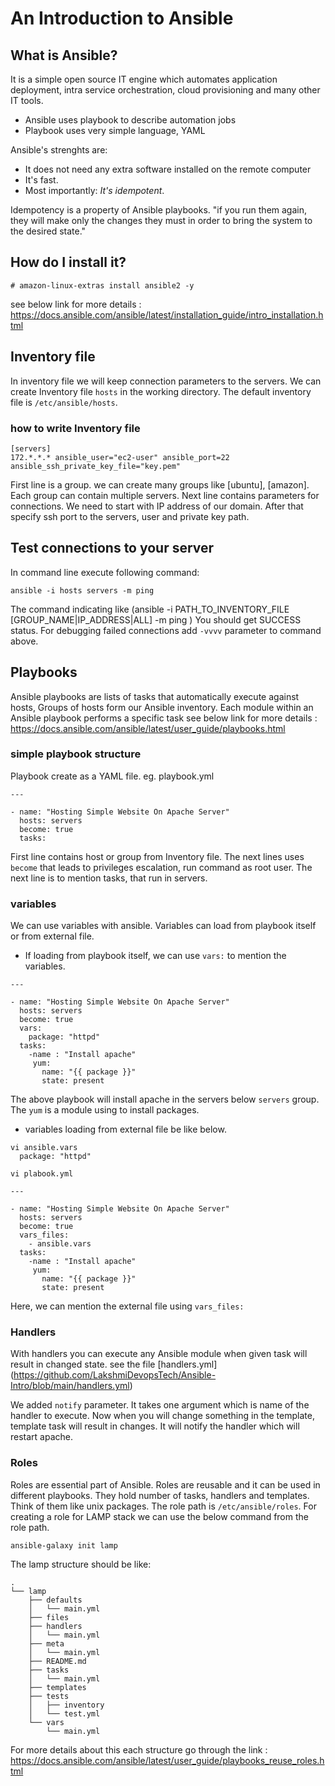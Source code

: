 # An Introduction to Ansible
## What is Ansible?
It is a simple open source IT engine which automates application deployment, intra service orchestration, cloud provisioning and many other IT tools.
- Ansible uses playbook to describe automation jobs
- Playbook uses very simple language, YAML

Ansible's strenghts are:
- It does not need any extra software installed on the remote computer
- It's fast.
- Most importantly: *It's idempotent*.

Idempotency is a property of Ansible playbooks.  "if
you run them again, they will make only the changes they must in order
to bring the system to the desired state."

## How do I install it?
```
# amazon-linux-extras install ansible2 -y
```
see below link for more details : https://docs.ansible.com/ansible/latest/installation_guide/intro_installation.html

## Inventory file

In inventory file we will keep connection parameters to the servers. We can create Inventory file `hosts` in the working directory. The default inventory file is `/etc/ansible/hosts`.
### how to write Inventory file
```
[servers]
172.*.*.* ansible_user="ec2-user" ansible_port=22 ansible_ssh_private_key_file="key.pem"
```
First line is a group. we can create many groups like [ubuntu], [amazon]. Each group can contain multiple servers. 
Next line contains parameters for connections. We need to start with IP address of our domain. After that specify ssh port to the servers, user and private key path.

## Test connections to your server
In command line execute following command:
```
ansible -i hosts servers -m ping
```
The command indicating like (ansible -i PATH_TO_INVENTORY_FILE [GROUP_NAME|IP_ADDRESS|ALL] -m ping )
You should get SUCCESS status. For debugging failed connections add `-vvvv` parameter to command above.
## Playbooks
Ansible playbooks are lists of tasks that automatically execute against hosts, Groups of hosts form our Ansible inventory. Each module within an Ansible playbook performs a specific task
see below link for more details : https://docs.ansible.com/ansible/latest/user_guide/playbooks.html
### simple playbook structure
Playbook create as a YAML file. eg. playbook.yml
```
---

- name: "Hosting Simple Website On Apache Server"
  hosts: servers
  become: true
  tasks:
```
First line contains host or group from Inventory file. The next lines uses `become` that leads to privileges escalation, run command as root user. The next line is to mention tasks, that run in servers.
### variables
We can use variables with ansible. Variables can load from playbook itself or from external file.
 - If loading from playbook itself, we can use `vars:` to mention the variables.
```
---

- name: "Hosting Simple Website On Apache Server"
  hosts: servers
  become: true
  vars:
    package: "httpd"
  tasks:
    -name : "Install apache"
     yum:
       name: "{{ package }}"
       state: present
```
 The above playbook will install apache in the servers below `servers` group. The `yum` is a module using to install packages.

- variables loading from external file be like below.
```
vi ansible.vars
  package: "httpd"
  
vi plabook.yml

---

- name: "Hosting Simple Website On Apache Server"
  hosts: servers
  become: true
  vars_files:
    - ansible.vars
  tasks:
    -name : "Install apache"
     yum:
       name: "{{ package }}"
       state: present
```
Here, we can mention the external file using `vars_files:`
### Handlers
With handlers you can execute any Ansible module when given task will result in changed state. 
see the file [handlers.yml] (https://github.com/LakshmiDevopsTech/Ansible-Intro/blob/main/handlers.yml)

We added `notify` parameter. It takes one argument which is name of the handler to execute. 
Now when you will change something in the template, template task will result in changes. It will notify the handler which will restart apache.

### Roles
Roles are essential part of Ansible. Roles are reusable and it can be used in different playbooks. They hold number of tasks, handlers and templates. Think of them like unix packages.
The role path is `/etc/ansible/roles`.
For creating a role for LAMP stack we can use the below command from the role path.
```
ansible-galaxy init lamp
```
The lamp structure should be like:
```
.
└── lamp
    ├── defaults
    │   └── main.yml
    ├── files
    ├── handlers
    │   └── main.yml
    ├── meta
    │   └── main.yml
    ├── README.md
    ├── tasks
    │   └── main.yml
    ├── templates
    ├── tests
    │   ├── inventory
    │   └── test.yml
    └── vars
        └── main.yml
```
For more details about this each structure go through the link : https://docs.ansible.com/ansible/latest/user_guide/playbooks_reuse_roles.html

